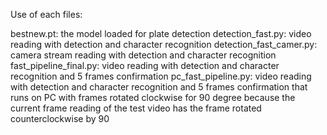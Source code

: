 Use of each files: 

bestnew.pt: the model loaded for plate detection
detection_fast.py: video reading with detection and character recognition
detection_fast_camer.py: camera stream reading with detection and character recognition 
fast_pipeline_final.py: video reading with detection and character recognition and 5 frames confirmation
pc_fast_pipeline.py: video reading with detection and character recognition and 5 frames confirmation that runs on PC with frames rotated clockwise for 90 degree because the current frame reading of the  test video has the frame rotated counterclockwise by 90
